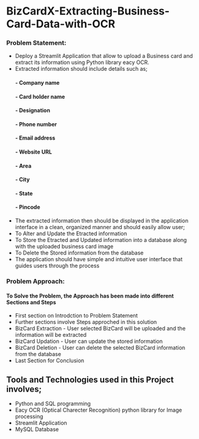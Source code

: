 # BizCardX-Extracting-Business-Card-Data-with-OCR

### Problem Statement:
- Deploy a Streamlit Application that allow to upload a Business card and extract its information using Python library eacy OCR.
- Extracted information should include details such as;
     #### - Company name
     #### - Card holder name 
     #### - Designation
     #### - Phone number
     #### - Email address
     #### - Website URL
     #### - Area
     #### - City
     #### - State
     #### - Pincode
- The extracted information then should be displayed in the application interface in a clean, organized manner and should easily allow user; 
- To Alter and Update the Etracted information
- To Store the Etracted and Updated information into a database along with the uploaded business card image
- To Delete the Stored information from the database
- The application should have simple and intuitive user interface that guides users through the process

### Problem Approach:
#### To Solve the Problem, the Approach has been made into different Sections and Steps
- First section on Introdction to Problem Statement
- Further sections involve Steps approched in this solution
- BizCard Extraction - User selected BizCard will be uploaded and the information will be extracted
- BizCard Updation - User can update the stored information
- BizCard Deletion - User can delete the selected BizCard information from the database
- Last Section for Conclusion

## Tools and Technologies used in this Project involves;
- Python and SQL programming
- Eacy OCR (Optical Charecter Recognition) python library for Image processing 
- Streamlit Application
- MySQL Database

